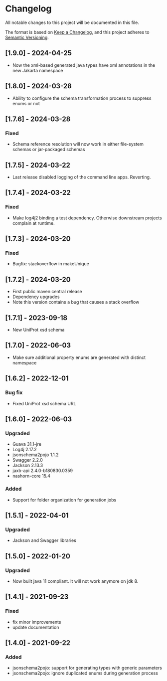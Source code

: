 # Changelog
All notable changes to this project will be documented in this file.

The format is based on [Keep a Changelog](https://keepachangelog.com/en/1.0.0/),
and this project adheres to [Semantic Versioning](https://semver.org/spec/v2.0.0.html).
## [1.9.0] - 2024-04-25
- Now the xml-based generated java types have xml annotations in the new Jakarta namespace

## [1.8.0] - 2024-03-28
- Ability to configure the schema transformation process to suppress enums or not

## [1.7.6] - 2024-03-28
### Fixed
- Schema reference resolution will now work in either file-system schemas or jar-packaged schemas  

## [1.7.5] - 2024-03-22
- Last release disabled logging of the command line apps. Reverting.

## [1.7.4] - 2024-03-22
### Fixed
- Make log4j2 binding a test dependency. Otherwise downstream projects complain at runtime.

## [1.7.3] - 2024-03-20
### Fixed
- Bugfix: stackoverflow in makeUnique 

## [1.7.2] - 2024-03-20
- First public maven central release
- Dependency upgrades
- Note this version contains a bug that causes a stack overflow

## [1.7.1] -  2023-09-18
- New UniProt xsd schema

## [1.7.0] -  2022-06-03
- Make sure additional property enums are generated with distinct namespace

## [1.6.2] -  2022-12-01
### Bug fix
- Fixed UniProt xsd schema URL

## [1.6.0] -  2022-06-03
### Upgraded
- Guava 31.1-jre
- Log4j 2.17.2
- jsonschema2pojo 1.1.2
- Swagger 2.2.0
- Jackson 2.13.3
- jaxb-api 2.4.0-b180830.0359
- nashorn-core 15.4

### Added
- Support for folder organization for generation jobs

## [1.5.1] -  2022-04-01
### Upgraded
- Jackson and Swagger libraries

## [1.5.0] -  2022-01-20
### Upgraded
- Now built java 11 compliant. It will not work anymore on jdk 8.

## [1.4.1] -  2021-09-23
### Fixed
- fix minor improvements
- update documentation

## [1.4.0] -  2021-09-22
### Added
- jsonschema2pojo: support for generating types with generic parameters
- jsonschema2pojo: ignore duplicated enums during generation process